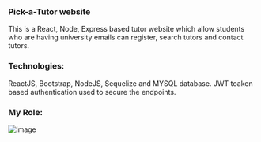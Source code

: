 ### Pick-a-Tutor website

This is a React, Node, Express based tutor website which allow students who are having university emails can register, search tutors and contact tutors.

### Technologies:
ReactJS, Bootstrap, NodeJS, Sequelize and MYSQL database.
JWT toaken based authentication used to secure the endpoints.

### My Role:


![image](https://user-images.githubusercontent.com/59464659/172006299-8e985075-2b54-4706-b38c-ca2ee7248aa5.png)

